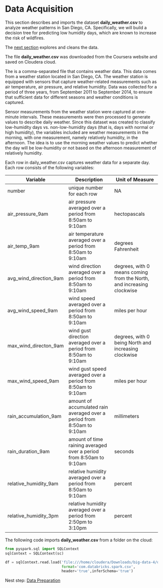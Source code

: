 # Data Acquisition

This section describes and imports the dataset **daily_weather.csv** to analyze weather patterns in San Diego, CA.  Specifically, we will build a decision tree for predicting low humidity days, which are known to increase the risk of wildfires.

The [next section](https://eagronin.github.io/weather-classification-spark-prepare/) explores and cleans the data.

The file **daily_weather.csv** was downloaded from the Coursera website and saved on Cloudera cloud.

The  is a comma-separated file that contains weather data. This data comes from a weather station located in San Diego, CA. The weather station is equipped with sensors that capture weather-related measurements such as air temperature, air pressure, and relative humidity. Data was collected for a period of three years, from September 2011 to September 2014, to ensure that sufficient data for different seasons and weather conditions is captured.

Sensor measurements from the weather station were captured at one-minute intervals. These measurements were then processed to generate values to describe daily weather. Since this dataset was created to classify low-humidity days vs. non-low-humidity days (that is, days with normal or high humidity), the variables included are weather measurements in the morning, with one measurement, namely relatively humidity, in the afternoon. The idea is to use the morning weather values to predict whether the day will be low-humidity or not based on the afternoon measurement of relatively humidity.

Each row in daily_weather.csv captures weather data for a separate day. Each row consists of the following variables:

| Variable | Description | Unit of Measure |
| --- | --- | --- |
| number | unique number for each row | NA |
| air_pressure_9am | air pressure averaged over a period from 8:50am to 9:10am | hectopascals |
| air_temp_9am | air temperature averaged over a period from 8:50am to 9:10am | degrees Fahrenheit |
| avg_wind_direction_9am | wind direction averaged over a period from 8:50am to 9:10am | degrees, with 0 means coming from the North, and increasing clockwise |
| avg_wind_speed_9am | wind speed averaged over a period from 8:50am to 9:10am | miles per hour |
| max_wind_directon_9am | wind gust direction averaged over a period from 8:50am to 9:10am | degrees, with 0 being North and increasing clockwise |
| max_wind_speed_9am | wind gust speed averaged over a period from 8:50am to 9:10am | miles per hour |
| rain_accumulation_9am | amount of accumulated rain averaged over a period from 8:50am to 9:10am | millimeters |
| rain_duration_9am | amount of time raining averaged over a period from 8:50am to 9:10am | seconds |
| relative_humidity_9am | relative humidity averaged over a period from 8:50am to 9:10am | percent |
| relative_humidity_3pm | relative humidity averaged over a period from 2:50pm to 3:10pm | percent |

The following code imports **daily_weather.csv** from a folder on the cloud:

```python
from pyspark.sql import SQLContext
sqlContext = SQLContext(sc)

df = sqlContext.read.load('file:///home/cloudera/Downloads/big-data-4/daily_weather.csv', 
                          format='com.databricks.spark.csv', 
                          header='true',inferSchema='true')
```

Nest step: [Data Preparation](https://eagronin.github.io/weather-classification-spark-prepare/)
